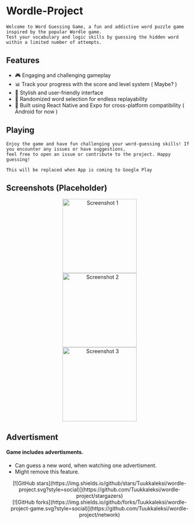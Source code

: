 # Wordle-Project

    Welcome to Word Guessing Game, a fun and addictive word puzzle game inspired by the popular Wordle game. 
    Test your vocabulary and logic skills by guessing the hidden word within a limited number of attempts.

## Features

  - 🎮 Engaging and challenging gameplay
  - 📊 Track your progress with the score and level system ( Maybe? )
  - 🌈 Stylish and user-friendly interface
  - 🔄 Randomized word selection for endless replayability
  - 📱 Built using React Native and Expo for cross-platform compatibility ( Android for now )

## Playing
    Enjoy the game and have fun challenging your word-guessing skills! If you encounter any issues or have suggestions, 
    feel free to open an issue or contribute to the project. Happy guessing!

    This will be replaced when App is coming to Google Play

## Screenshots (Placeholder)

<div align="center">
  <img src="screenshots/screenshot1.png" alt="Screenshot 1" width="200"/><br>
  <img src="screenshots/screenshot2.png" alt="Screenshot 2" width="200"/><br>
  <img src="screenshots/screenshot3.png" alt="Screenshot 3" width="200"/>
</div>

## Advertisment
  #### Game includes advertisments.
  - Can guess a new word, when watching one advertisment.
  - Might remove this feature.

<div align="center">
[![GitHub stars](https://img.shields.io/github/stars/Tuukkaleksi/wordle-project.svg?style=social)](https://github.com/Tuukkaleksi/wordle-project/stargazers) <br>
[![GitHub forks](https://img.shields.io/github/forks/Tuukkaleksi/wordle-project-game.svg?style=social)](https://github.com/Tuukkaleksi/wordle-project/network)
</div>
